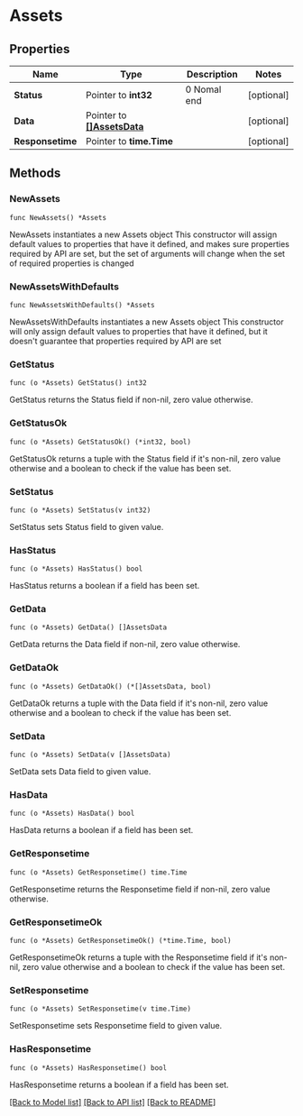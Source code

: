 # Assets

## Properties

Name | Type | Description | Notes
------------ | ------------- | ------------- | -------------
**Status** | Pointer to **int32** | 0 Nomal end | [optional] 
**Data** | Pointer to [**[]AssetsData**](AssetsData.md) |  | [optional] 
**Responsetime** | Pointer to **time.Time** |  | [optional] 

## Methods

### NewAssets

`func NewAssets() *Assets`

NewAssets instantiates a new Assets object
This constructor will assign default values to properties that have it defined,
and makes sure properties required by API are set, but the set of arguments
will change when the set of required properties is changed

### NewAssetsWithDefaults

`func NewAssetsWithDefaults() *Assets`

NewAssetsWithDefaults instantiates a new Assets object
This constructor will only assign default values to properties that have it defined,
but it doesn't guarantee that properties required by API are set

### GetStatus

`func (o *Assets) GetStatus() int32`

GetStatus returns the Status field if non-nil, zero value otherwise.

### GetStatusOk

`func (o *Assets) GetStatusOk() (*int32, bool)`

GetStatusOk returns a tuple with the Status field if it's non-nil, zero value otherwise
and a boolean to check if the value has been set.

### SetStatus

`func (o *Assets) SetStatus(v int32)`

SetStatus sets Status field to given value.

### HasStatus

`func (o *Assets) HasStatus() bool`

HasStatus returns a boolean if a field has been set.

### GetData

`func (o *Assets) GetData() []AssetsData`

GetData returns the Data field if non-nil, zero value otherwise.

### GetDataOk

`func (o *Assets) GetDataOk() (*[]AssetsData, bool)`

GetDataOk returns a tuple with the Data field if it's non-nil, zero value otherwise
and a boolean to check if the value has been set.

### SetData

`func (o *Assets) SetData(v []AssetsData)`

SetData sets Data field to given value.

### HasData

`func (o *Assets) HasData() bool`

HasData returns a boolean if a field has been set.

### GetResponsetime

`func (o *Assets) GetResponsetime() time.Time`

GetResponsetime returns the Responsetime field if non-nil, zero value otherwise.

### GetResponsetimeOk

`func (o *Assets) GetResponsetimeOk() (*time.Time, bool)`

GetResponsetimeOk returns a tuple with the Responsetime field if it's non-nil, zero value otherwise
and a boolean to check if the value has been set.

### SetResponsetime

`func (o *Assets) SetResponsetime(v time.Time)`

SetResponsetime sets Responsetime field to given value.

### HasResponsetime

`func (o *Assets) HasResponsetime() bool`

HasResponsetime returns a boolean if a field has been set.


[[Back to Model list]](../README.md#documentation-for-models) [[Back to API list]](../README.md#documentation-for-api-endpoints) [[Back to README]](../README.md)


